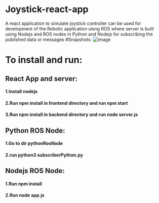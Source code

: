 # Joystick-react-app 
A react application to simulate joystick controller can be used for development of the Robotic application uisng ROS where server is built using Nodejs and ROS nodes in Python and Nodejs for subscribing the pubilshed data or messages
#Snapshots:
![image](https://github.com/AwejS/Joystick-react-app/assets/76781584/7083f173-76ce-4821-9cd8-adc7834ad0cc)

# To install and run:
## React App and server:
#### 1.Install nodejs 
#### 2.Run npm install in frontend directory and run npm start
#### 3.Run npm install in backend directory and run node server.js

## Python ROS Node:
#### 1.Go to dir pythonRosNode
#### 2.run python3  subscriberPython.py

## Nodejs ROS Node:
#### 1.Run npm install 
#### 2.Run node app.js
